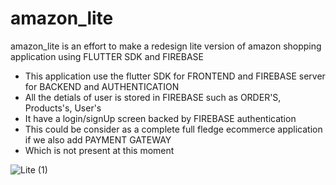 # amazon_lite

amazon_lite is an effort to make a redesign lite version of amazon shopping application using FLUTTER SDK and FIREBASE


- This application use the flutter SDK for FRONTEND and FIREBASE server for BACKEND and AUTHENTICATION
- All the detials of user is stored in FIREBASE such as ORDER'S, Products's, User's
- It have a login/signUp screen backed by FIREBASE authentication
- This could be consider as a complete full fledge ecommerce application if we also add PAYMENT GATEWAY
- Which is not present at this moment



![Lite (1)](https://user-images.githubusercontent.com/69054371/188393971-2c3f6c7e-f9b9-413e-9f96-9820d4d1cacb.png)

